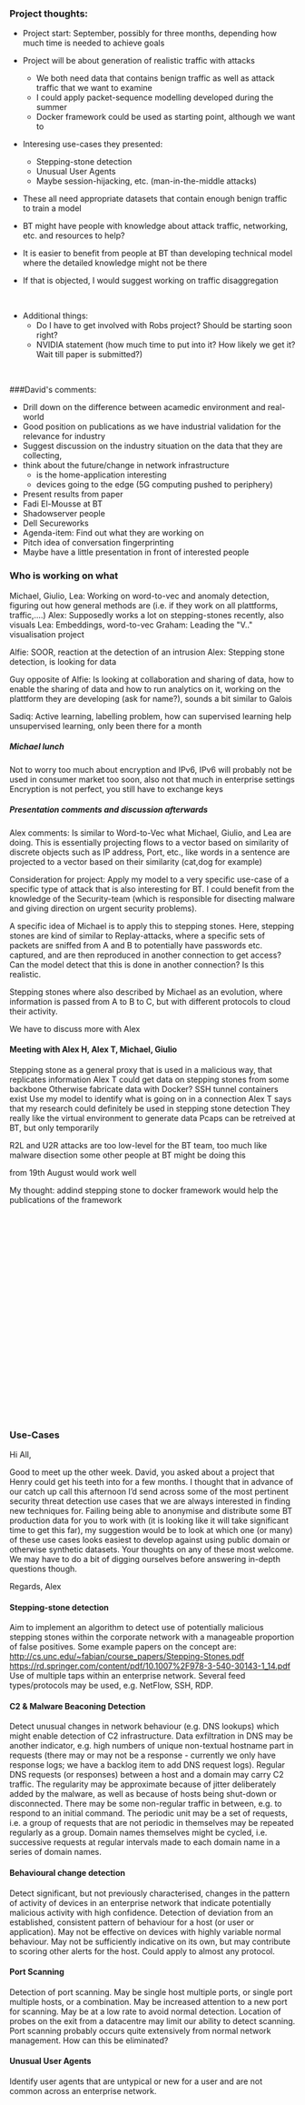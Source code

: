 ### Project thoughts:

- Project start: September, possibly for three months, depending how much time is needed to achieve goals
- Project will be about generation of realistic traffic with attacks
	- We both need data that contains benign traffic as well as attack traffic that we want to examine
	- I could apply packet-sequence modelling developed during the summer
	- Docker framework could be used as starting point, although we want to

- Interesing use-cases they presented:
	- Stepping-stone detection
	- Unusual User Agents
	- Maybe session-hijacking, etc. (man-in-the-middle attacks)
- These all need appropriate datasets that contain enough benign traffic to train a model

- BT might have people with knowledge about attack traffic, networking, etc. and resources to help?
- It is easier to benefit from people at BT than developing technical model where the detailed knowledge might not be there

- If that is objected, I would suggest working on traffic disaggregation


&nbsp; 
&nbsp;
&nbsp;
&nbsp;


- Additional things: 
	- Do I have to get involved with Robs project? Should be starting soon right?
	- NVIDIA statement (how much time to put into it? How likely we get it? Wait till paper is submitted?)

&nbsp; 
&nbsp;
&nbsp;
&nbsp;
&nbsp; 
&nbsp;
&nbsp;
&nbsp;
&nbsp; 
&nbsp;
&nbsp;
&nbsp;



###David's comments:
- Drill down on the difference between acamedic environment and real-world
- Good position on publications as we have industrial validation for the relevance for industry
- Suggest discussion on the industry situation on the data that they are collecting,
- think about the future/change in network infrastructure
	- is the home-application interesting
	- devices going to the edge (5G computing pushed to periphery)
- Present results from paper
- Fadi El-Mousse at BT
- Shadowserver people
- Dell Secureworks
- Agenda-item: Find out what they are working on
- Pitch idea of conversation fingerprinting
- Maybe have a little presentation in front of interested people


### Who is working on what

Michael, Giulio, Lea: Working on word-to-vec and anomaly detection, figuring out how general methods are (i.e. if they work on all plattforms, traffic,....)
Alex: Supposedly works a lot on stepping-stones recently, also visuals 
Lea: Embeddings, word-to-vec
Graham: Leading the "V.." visualisation project

Alfie: SOOR, reaction at the detection of an intrusion
Alex: Stepping stone detection, is looking for data

Guy opposite of Alfie: Is looking at collaboration and sharing of data, how to enable the sharing of data and how to run analytics on it, working on the plattform they are developing (ask for name?), sounds a bit similar to Galois

Sadiq: Active learning, labelling problem, how can supervised learning help unsupervised learning, only been there for a month




##### Michael lunch

Not to worry too much about encryption and IPv6, IPv6 will probably not be used in consumer market too soon, also not that much in enterprise settings
Encryption is not perfect, you still have to exchange keys


##### Presentation comments and discussion afterwards

Alex comments: Is similar to Word-to-Vec what Michael, Giulio, and Lea are doing. This is essentially projecting flows to a vector based on similarity of discrete objects such as IP address, Port, etc., like words in a sentence are projected to a vector based on their similarity (cat,dog for example)

Consideration for project: Apply my model to a very specific use-case of a specific type of attack that is also interesting for BT. I could benefit from the knowledge of the Security-team (which is responsible for disecting malware and giving direction on urgent security problems).

A specific idea of Michael is to apply this to stepping stones. Here, stepping stones are kind of similar to Replay-attacks, where a specific sets of packets are sniffed from A and B to potentially have passwords etc. captured, and are then reproduced in another connection to get access? Can the model detect that this is done in another connection? Is this realistic. 

Stepping stones where also described by Michael as an evolution, where information is passed from A to B to C, but with different protocols to cloud their activity.

We have to discuss more with Alex


#### Meeting with Alex H, Alex T, Michael, Giulio

Stepping stone as a general proxy that is used in a malicious way, that replicates information 
Alex T could get data on stepping stones from some backbone
Otherwise fabricate data with Docker? SSH tunnel containers exist
Use my model to identify what is going on in a connection
Alex T says that my research could definitely be used in stepping stone detection
They really like the virtual environment to generate data
Pcaps can be retreived at BT, but only temporarily

R2L and U2R attacks are too low-level for the BT team, too much like malware disection
some other people at BT might be doing this


from 19th August would work well

My thought: addind stepping stone to docker framework would help the publications of the framework

&nbsp; 

&nbsp; 

&nbsp; 

&nbsp; 

&nbsp; 

&nbsp; 

&nbsp; 

&nbsp; 

&nbsp; 

&nbsp; 

&nbsp; 

&nbsp; 


### Use-Cases






Hi All, 
 
Good to meet up the other week. David, you asked about a project that Henry could get his teeth into for a few months. I thought that in advance of our catch up call this afternoon I’d send across some of the most pertinent security threat detection use cases that we are always interested in finding new techniques for. Failing being able to anonymise and distribute some BT production data for you to work with (it is looking like it will take significant time to get this far), my suggestion would be to look at which one (or many) of these use cases looks easiest to develop against using public domain or otherwise synthetic datasets. Your thoughts on any of these most welcome. We may have to do a bit of digging ourselves before answering in-depth questions though. 
 
Regards,
Alex 
 
 
#### Stepping-stone detection
Aim to implement an algorithm to detect use of potentially malicious stepping stones within the corporate network with a manageable proportion of false positives.
Some example papers on the concept are: 
http://cs.unc.edu/~fabian/course_papers/Stepping-Stones.pdf
https://rd.springer.com/content/pdf/10.1007%2F978-3-540-30143-1_14.pdf
Use of multiple taps within an enterprise network. 
Several feed types/protocols may be used, e.g. NetFlow, SSH, RDP.
 

#### C2 & Malware Beaconing Detection
Detect unusual changes in network behaviour (e.g. DNS lookups) which might enable detection of C2 infrastructure.
Data exfiltration in DNS may be another indicator, e.g. high numbers of unique non-textual hostname part in requests (there may or may not be a response - currently we only have response logs; we have a backlog item to add DNS request logs).
Regular DNS requests (or responses) between a host and a domain may carry C2 traffic. The regularity may be approximate because of jitter deliberately added by the malware, as well as because of hosts being shut-down or disconnected. There may be some non-regular traffic in between, e.g. to respond to an initial command. The periodic unit may be a set of requests, i.e. a group of requests that are not periodic in themselves may be repeated regularly as a group. Domain names themselves might be cycled, i.e. successive requests at regular intervals made to each domain name in a series of domain names.
 

#### Behavioural change detection
Detect significant, but not previously characterised, changes in the pattern of activity of devices in an enterprise network that indicate potentially malicious activity with high confidence. Detection of deviation from an established, consistent pattern of behaviour for a host (or user or application). May not be effective on devices with highly variable normal behaviour. May not be sufficiently indicative on its own, but may contribute to scoring other alerts for the host. Could apply to almost any protocol.

 
#### Port Scanning
Detection of port scanning. May be single host multiple ports, or single port multiple hosts, or a combination. 
May be increased attention to a new port for scanning. May be at a low rate to avoid normal detection.
Location of probes on the exit from a datacentre may limit our ability to detect scanning.
Port scanning probably occurs quite extensively from normal network management. How can this be eliminated?
 
 
#### Unusual User Agents
Identify user agents that are untypical or new for a user and are not common across an enterprise network.

